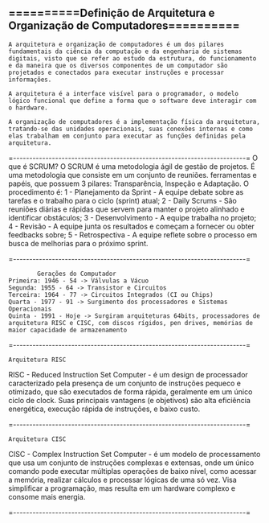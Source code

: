 ==========Definição de Arquitetura e Organização de Computadores==========
--------------------------------------------------------------------------
    A arquitetura e organização de computadores é um dos pilares fundamentais da ciência da computação e da engenharia de sistemas digitais, visto que se refer ao estudo da estrutura, do funcionamento e da maneira que os diversos componentes de um computador são projetados e conectados para executar instruções e processar informações.

    A arquitetura é a interface visível para o programador, o modelo lógico funcional que define a forma que o software deve interagir com o hardware.

    A organização de computadores é a implementação física da arquitetura, tratando-se das unidades operacionais, suas conexões internas e como elas trabalham em conjunto para executar as funções definidas pela arquitetura.
=------------------------------------------------------------------------=
    O que é SCRUM?
        O SCRUM é uma metodologia ágil de gestão de projetos. É uma metodologia que consiste em um conjunto de reuniões. ferramentas e papéis, que possuem 3 pilares:
        Transparência, Inspeção e Adaptação.
        O procedimento é:
        1 - Planejamento da Sprint - A equipe debate sobre as tarefas e o trabalho para o ciclo (sprint) atual;
        2 - Daily Scrums - São reuniões diárias e rápidas que servem para manter o projeto alinhado e identificar obstáculos;
        3 - Desenvolvimento - A equipe trabalha no projeto;
        4 - Revisão - A equipe junta os resultados e começam a fornecer ou obter feedbacks sobre;
        5 - Retrospectiva - A equipe reflete sobre o processo em busca de melhorias para o próximo sprint.

=------------------------------------------------------------------------=

            Gerações do Computador
    Primeira: 1946 - 54 -> Válvulas a Vácuo
    Segunda: 1955 - 64 -> Transistor e Circuitos
    Terceira: 1964 - 77 -> Circuitos Integrados (CI ou Chips)
    Quarta - 1977 - 91 -> Surgimento dos processadores e Sistemas Operacionais
    Quinta - 1991 - Hoje -> Surgiram arquiteturas 64bits, processadores de arquitetura RISC e CISC, com discos rígidos, pen drives, memórias de maior capacidade de armazenamento

=------------------------------------------------------------------------=

    Arquitetura RISC

RISC - Reduced Instruction Set Computer - é um design de processador caracterizado pela presença de um conjunto de instruções pequeco e otimizado, que são executados de forma rápida, geralmente em um único ciclo de clock. Suas principais vantagens (e objetivos) são alta eficiência energética, execução rápida de instruções, e baixo custo.

=------------------------------------------------------------------------=

    Arquitetura CISC

CISC - Complex Instruction Set Computer - é um modelo de processamento que usa um conjunto de instruções complexas e extensas, onde um único comando pode executar múltiplas operações de baixo nível, como acessar a memória, realizar cálculos e processar lógicas de uma só vez. Visa simplificar a programação, mas resulta em um hardware complexo e consome mais energia.

=------------------------------------------------------------------------=

